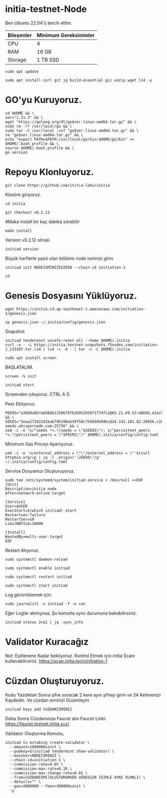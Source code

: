 # initia-testnet-Node

Ben Ubuntu 22.04'ü tercih ettim.

| Bileşenler | Minimum Gereksinimler | 
| ------------ | ------------ |
| CPU |	4 |
| RAM	| 16 GB |
| Storage	| 1 TB SSD |

```
sudo apt update
```

```
sudo apt install curl git jq build-essential gcc unzip wget lz4 -y
```

# GO'yu Kuruyoruz.

```
cd $HOME && \
ver="1.21.3" && \
wget "https://golang.org/dl/go$ver.linux-amd64.tar.gz" && \
sudo rm -rf /usr/local/go && \
sudo tar -C /usr/local -xzf "go$ver.linux-amd64.tar.gz" && \
rm "go$ver.linux-amd64.tar.gz" && \
echo "export PATH=$PATH:/usr/local/go/bin:$HOME/go/bin" >> $HOME/.bash_profile && \
source $HOME/.bash_profile && \
go version
```

# Repoyu Klonluyoruz.

```
git clone https://github.com/initia-labs/initia
```

Klasöre giriyoruz.

```
cd initia
```

```
git checkout v0.2.12
```

#Make install bir kaç dakika sürebilir

```
make install
```

Version v0.2.12 olmalı.

```
initiad version
```

Büyük harflerle yazılı olan bölüme node isminizi girin.

```
initiad init NODEISMINIZIGIRIN --chain-id initiation-1
```

```
cd
```

# Genesis Dosyasını Yüklüyoruz.

```
wget https://initia.s3.ap-southeast-1.amazonaws.com/initiation-1/genesis.json
```

```
cp genesis.json ~/.initia/config/genesis.json
```

Snapshot

```
initiad tendermint unsafe-reset-all --home $HOME/.initia
curl -o - -L https://initia-testnet-snapshots.f5nodes.com/initiation-1_133107.tar.lz4 | lz4 -c -d - | tar -x -C $HOME/.initia
```

```
sudo apt install screen
```

BAŞLATALIM.

```
screen -S init
```

```
initiad start
```

Screenden çıkıyoruz. CTRL A D

Peer Ekliyoruz.

```
PEERS="a3660a8b7a0d88b12506787b26952930f1774fc2@65.21.69.53:48656,e3ac92ce5b790c76ce07c5fa3b257d83a517f2f6@178.18.251.146:30656,2692225700832eb9b46c7b3fc6e4dea2ec044a78@34.126.156.141:26656,2a574706e4a1eba0e5e46733c232849778faf93b@84.247.137.184:53456,40d3f977d97d3c02bd5835070cc139f289e774da@168.119.10.134:26313,1f6633bc18eb06b6c0cab97d72c585a6d7a207bc@65.109.59.22:25756,4a988797d8d8473888640b76d7d238b86ce84a2c@23.158.24.168:26656,e3679e68616b2cd66908c460d0371ac3ed7795aa@176.34.17.102:26656,d2a8a00cd5c4431deb899bc39a057b8d8695be9e@138.201.37.195:53456,329227cf8632240914511faa9b43050a34aa863e@43.131.13.84:26656,517c8e70f2a20b8a3179a30fe6eb3ad80c407c07@37.60.231.212:26656,07632ab562028c3394ee8e78823069bfc8de7b4c@37.27.52.25:19656,028999a1696b45863ff84df12ebf2aebc5d40c2d@37.27.48.77:26656,3c44f7dbb473fee6d6e5471f22fa8d8095bd3969@185.219.142.137:53456,8db320e665dbe123af20c4a5c667a17dc146f4d0@51.75.144.149:26656,c424044f3249e73c050a7b45eb6561b52d0db456@158.220.124.183:53456,767fdcfdb0998209834b929c59a2b57d474cc496@207.148.114.112:26656,edcc2c7098c42ee348e50ac2242ff897f51405e9@65.109.34.205:36656,140c332230ac19f118e5882deaf00906a1dba467@185.219.142.119:53456,4eb031b59bd0210481390eefc656c916d47e7872@37.60.248.151:53456,ff9dbc6bb53227ef94dc75ab1ddcaeb2404e1b0b@178.170.47.171:26656,ffb9874da3e0ead65ad62ac2b569122f085c0774@149.28.134.228:26656" && \
SEEDS="2eaa272622d1ba6796100ab39f58c75d458b9dbc@34.142.181.82:26656,c28827cb96c14c905b127b92065a3fb4cd77d7f6@testnet-seeds.whispernode.com:25756" && \
sed -i -e "s/^seeds *=.*/seeds = \"$SEEDS\"/; s/^persistent_peers *=.*/persistent_peers = \"$PEERS\"/" $HOME/.initia/config/config.toml
```

Minimum Gas Priceyi Ayarlıyoruz.

```
sed -i -e 's/external_address = \"\"/external_address = \"'$(curl httpbin.org/ip | jq -r .origin)':26656\"/g' ~/.initia/config/config.toml
```

Service Dosyamızı Oluşturuyoruz.

```
sudo tee /etc/systemd/system/initiad.service > /dev/null <<EOF
[Unit]
Description=initia node
After=network-online.target

[Service]
User=$USER
ExecStart=$(which initiad) start
Restart=on-failure
RestartSec=10
LimitNOFILE=10000

[Install]
WantedBy=multi-user.target
EOF
```

Restart Atıyoruz.

```
sudo systemctl daemon-reload
```

```
sudo systemctl enable initiad 
```

```
sudo systemctl restart initiad
```

```
sudo systemctl start initiad
```



Log görüntülemek için.

```
sudo journalctl -u initiad -f -o cat
```

Eğer Loglar akmıyosa, Şu komutla sync durumuna bakabilirsiniz.

```
initiad status 2>&1 | jq .sync_info
```

# Validator Kuracağız
Not: Eşitlenene Kadar bekliyoruz.
Kontrol Etmek için initia Scanı kullanabilirsiniz.
https://scan.initia.tech/initiation-1

# Cüzdan Oluşturuyoruz.

Kodu Yazdıktan Sonra şifre soracak 2 kere aynı şifreyi girin ve 24 Kelimenizi Kaydedin.
Ve cüzdan isminizi Düzenleyin

```
initiad keys add CUZDANISMINIZ
```

Daha Sonra Cüzdanınıza Faucet alın Faucet Linki:
https://faucet.testnet.initia.xyz/

Validator Oluşturma Komutu,

```
initiad tx mstaking create-validator \
  --amount=1000000uinit \
  --pubkey=$(initiad tendermint show-validator) \
  --moniker=NODEISMINIZ \
  --chain-id=initiation-1 \
  --commission-rate=0.05 \
  --commission-max-rate=0.10 \
  --commission-max-change-rate=0.01 \
  --from=CUZDANISMI(OLUSTURURKEN VERDIGIN ISIMLE AYNI OLMALI) \
  --details="" \
  --gas=2000000 --fees=300000uinit \
  -y
```








